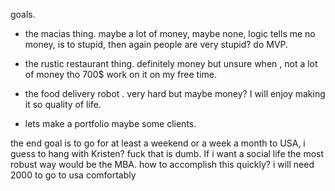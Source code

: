 
goals.
- the macias thing. maybe a lot of money, maybe none, 
logic tells me no money, is to stupid, then again people are very stupid? do MVP.

- the rustic restaurant thing. definitely money but unsure when , not a lot of money tho 700$
work on it on my free time. 

- the food delivery robot . very hard but maybe money? I will enjoy making it so quality of life.

- lets make a portfolio maybe some clients.

the end goal is to go for at least a weekend or a week a month to USA, i guess to hang with Kristen? fuck that is dumb.
If i want a social life the most robust way would be the MBA. how to accomplish this quickly? i will need 2000 to go to usa comfortably